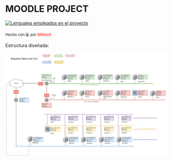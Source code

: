 # MOODLE PROJECT

[![Lenguajes empleados en el proyecto](https://skillicons.dev/icons?i=python,bash,powershell,docker,yml)](https://skillicons.dev)

<sub>Hecho con 💻 por <span style="color:red">MillionX</span></sub>

Estructura diseñada:

![alt text](./.images/estructura.png)

